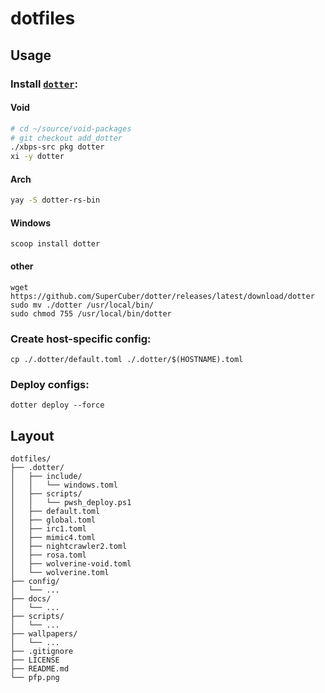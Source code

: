 # dotfiles

## Usage

### Install [`dotter`](https://github.com/SuperCuber/dotter):

#### Void

```bash
# cd ~/source/void-packages
# git checkout add_dotter
./xbps-src pkg dotter
xi -y dotter
```

#### Arch

```bash
yay -S dotter-rs-bin
```

#### Windows

```pwsh
scoop install dotter
```

#### other

```shell
wget https://github.com/SuperCuber/dotter/releases/latest/download/dotter
sudo mv ./dotter /usr/local/bin/
sudo chmod 755 /usr/local/bin/dotter
```

### Create host-specific config:

```shell
cp ./.dotter/default.toml ./.dotter/$(HOSTNAME).toml
```

### Deploy configs:

```shell
dotter deploy --force
```

## Layout

```
dotfiles/
├── .dotter/
│   ├── include/
│   │   └── windows.toml
│   ├── scripts/
│   │   └── pwsh_deploy.ps1
│   ├── default.toml
│   ├── global.toml
│   ├── irc1.toml
│   ├── mimic4.toml
│   ├── nightcrawler2.toml
│   ├── rosa.toml
│   ├── wolverine-void.toml
│   └── wolverine.toml
├── config/
│   └── ...
├── docs/
│   └── ...
├── scripts/
│   └── ...
├── wallpapers/
│   └── ...
├── .gitignore
├── LICENSE
├── README.md
└── pfp.png
```
